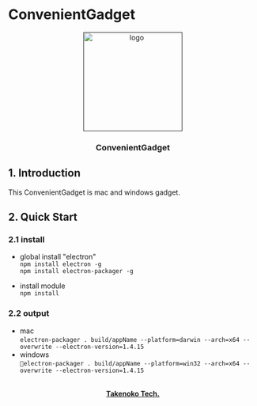 # ConvenientGadget

</div>
  <p align="center">
    <a href="">
      <img alt="logo" width="200" src="env/logo.png">
    </a>
    <h3 align="center">ConvenientGadget</h3>
  </p>
</div>

## 1. Introduction
This ConvenientGadget is mac and windows gadget.

## 2. Quick Start
### 2.1 install
* global install "electron"  
`npm install electron -g`  
`npm install electron-packager -g`

* install module  
`npm install`

### 2.2 output
* mac  
`electron-packager . build/appName --platform=darwin --arch=x64 --overwrite --electron-version=1.4.15`
* windows  
`electron-packager . build/appName --platform=win32 --arch=x64 --overwrite --electron-version=1.4.15`


<p align="center">
  <br>
  <a href=""><strong>Takenoko Tech.</strong></a>
</p>

